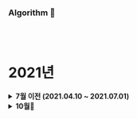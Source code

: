 ### Algorithm 📘


<br />
<br />

# 2021년
<details markdown="1">
<summary><strong> 7월 이전 (2021.04.10 ~ 2021.07.01)</strong></summary>
<br>

4월부터 7월까지 [GitBook](https://app.gitbook.com/@juhwan-dev/s/til/til)에 알고리즘 공부한 내용을 업로드하였습니다.

</details>




<details markdown="1">
<summary><strong> 10월🍂 </strong></summary>
<br>
<br>


|     날짜     |                             내용                             |                        관련글·정리글                         |
| :----------: | :----------------------------------------------------------: | :----------------------------------------------------------: |
| **10/26(화)**  | 프로그래머스 [거리두기 확인하기](https://bit.ly/3nN7Huz)([풀이](https://bit.ly/3bcuWIp))<br/>프로그래머스 [뉴스 클러스터링](https://bit.ly/3pJU3eh)([풀이](https://bit.ly/3pB9WU8)) |                                                              |                                                      |
| **10/27(수)** | BOJ 2606 [바이러스](https://www.acmicpc.net/problem/2606)([풀이](./BaekJoon/src/_24_DFS와_BFS/바이러스_2606번.java)) |                                                              |
| **10/28(목)**  | BOJ 2667 [단지번호붙이기](https://www.acmicpc.net/problem/2667)([풀이](./BaekJoon/src/_24_DFS와_BFS/단지번호붙이기_2667번.java))                                                             |                                                              |
| **10/29(금)**  | 프로그래머스 [수식 최대화](https://bit.ly/3o0iyRZ)([풀이](https://bit.ly/2ZBmK1G)) |  |
| **10/30(토)**  | 프로그래머스 [튜플](https://bit.ly/3CyCEJ4)([풀이1](https://bit.ly/3CwCHVw))([풀이2](https://bit.ly/3EpFLTS)) |  |
| **10/31(일)**  |  |                                                              |                                                      |

<br>

</details>
